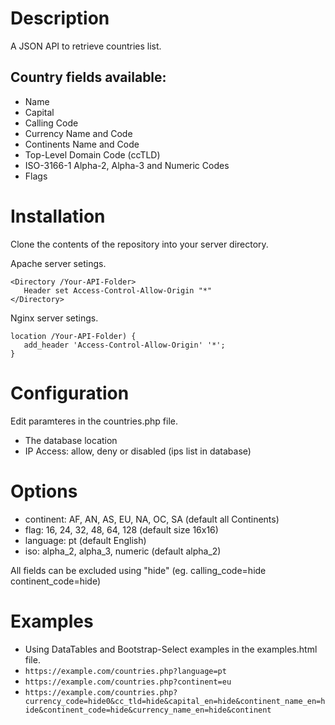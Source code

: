 # Description
A JSON API to retrieve countries list.


## Country fields available:
- Name
- Capital
- Calling Code
- Currency Name and Code
- Continents Name and Code
- Top-Level Domain Code (ccTLD)
- ISO-3166-1 Alpha-2, Alpha-3 and Numeric Codes
- Flags


# Installation

Clone the contents of the repository into your server directory.

Apache server setings.
```
<Directory /Your-API-Folder>
   Header set Access-Control-Allow-Origin "*"
</Directory>
```

Nginx server setings.
```
location /Your-API-Folder) {		
   add_header 'Access-Control-Allow-Origin' '*';
}
```

# Configuration

Edit paramteres in the countries.php file.
- The database location
- IP Access: allow, deny or disabled (ips list in database)


# Options

- continent: AF, AN, AS, EU, NA, OC, SA (default all Continents)
- flag: 16, 24, 32, 48, 64, 128 (default size 16x16)
- language: pt (default English)
- iso: alpha_2, alpha_3, numeric (default alpha_2)

All fields can be excluded using "hide" (eg. calling_code=hide continent_code=hide)

# Examples

- Using DataTables and Bootstrap-Select examples in the examples.html file.
- `https://example.com/countries.php?language=pt`
- `https://example.com/countries.php?continent=eu`
- `https://example.com/countries.php?currency_code=hide0&cc_tld=hide&capital_en=hide&continent_name_en=hide&continent_code=hide&currency_name_en=hide&continent`

